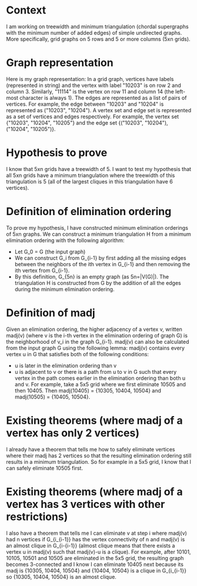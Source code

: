 # Context
I am working on treewidth and minimum triangulation (chordal supergraphs with the minimum number of added edges) of simple undirected graphs. More specifically, grid graphs on 5 rows and 5 or more columns (5xn grids).

# Graph representation
Here is my graph representation:
In a grid graph, vertices have labels (represented in string) and the vertex with label "10203" is on row 2 and column 3. Similarly, "11114" is the vertex on row 11 and column 14 (the left-most character is always 1). The edges are represented as a list of pairs of vertices. For example, the edge between "10203" and "10204" is represented as ("10203", "10204"). A vertex set and edge set is represented as a set of vertices and edges respectively. For example, the vertex set {"10203", "10204", "10205"} and the edge set {("10203", "10204"), ("10204", "10205")}.

# Hypothesis to prove
I know that 5xn grids have a treewidth of 5. I want to test my hypothesis that all 5xn grids have a minimum triangulation where the treewidth of this triangulation is 5 (all of the largest cliques in this triangulation have 6 vertices).

# Definition of elimination ordering
To prove my hypothesis, I have constructed minimum elimination orderings of 5xn graphs. We can construct a minimum triangulation H from a minimum elimination ordering with the following algorithm:
- Let G_0 = G (the input graph)
- We can construct G_i from G_{i-1} by first adding all the missing edges between the neighbors of the ith vertex in G_{i-1} and then removing the ith vertex from G_{i-1}.
- By this definition, G_{5n} is an empty graph (as 5n=|V(G)|).
The triangulation H is constructed from G by the addition of all the edges during the minimum elimination ordering.

# Definition of madj
Given an elimination ordering, the higher adjacency of a vertex v, written madj(v) (where v is the i-th vertex in the elimination ordering of graph G) is the neighborhood of v_i in the graph G_{i-1}.
madj(v) can also be calculated from the input graph G using the following lemma:
madj(v) contains every vertex u in G that satisfies both of the following conditions:
- u is later in the elimination ordering than v
- u is adjacent to v or there is a path from u to v in G such that every vertex in the path comes earlier in the elimination ordering than both u and v.
For example, take a 5x5 grid where we first eliminate 10505 and then 10405. Then madj(10405) = {10305, 10404, 10504} and madj(10505) = {10405, 10504}.

# Existing theorems (where madj of a vertex has only 2 vertices)
I already have a theorem that tells me how to safely eliminate vertices where their madj has 2 vertices so that the resulting elimination ordering still results in a minimum triangulation. So for example in a 5x5 grid, I know that I can safely eliminate 10505 first.

# Existing theorems (where madj of a vertex has 3 vertices with other restrictions)
I also have a theorem that tells me I can eliminate v at step i where madj(v) had n vertices if G_{i_{i-1}} has the vertex connectivity of n and madj(v) is an almost clique in G_{i-{i-1}} (almost clique means that there exists a vertex u in madj(v) such that madj(v)-u is a clique). For example, after 10101, 10105, 10501 and 10505 are eliminated in the 5x5 grid, the resulting graph becomes 3-connected and I know I can eliminate 10405 next because its madj is {10305, 10404, 10504} and {10404, 10504} is a clique in G_{i_{i-1}} so {10305, 10404, 10504} is an almost clique.
